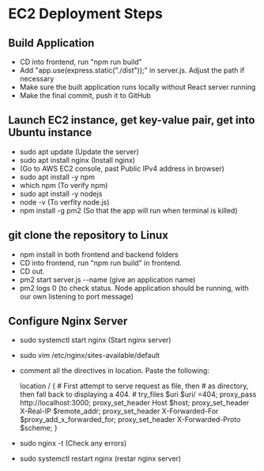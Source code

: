 # EC2 Deployment Steps

## Build Application
- CD into frontend, run "npm run build"
- Add "app.use(express.static("./dist"));" in server.js. Adjust the path if necessary
- Make sure the built application runs locally without React server running
- Make the final commit, push it to GitHub 

## Launch EC2 instance, get key-value pair, get into Ubuntu instance
- sudo apt update (Update the server)
- sudo apt install nginx (Install nginx)
- (Go to AWS EC2 console, past Public IPv4 address in browser)
- sudo apt install -y npm 
- which npm (To verify npm)
- sudo apt install -y nodejs
- node -v (To verfity node.js)
- npm install -g pm2  (So that the app will run when terminal is killed)

## git clone the repository to Linux 
- npm install in both frontend and backend folders
- CD into frontend, run "npm run build" in frontend. 
- CD out.
- pm2 start server.js --name (give an application name)
- pm2 logs 0 (to check status. Node application should be running, with our own listening to port message)

## Configure Nginx Server
- sudo systemctl start nginx (Start nginx server)
- sudo vim /etc/nginx/sites-available/default 
- comment all the directives in location. Paste the following:

    location / {
        # First attempt to serve request as file, then
        # as directory, then fall back to displaying a 404.
        # try_files $uri $uri/ =404;
        proxy_pass http://localhost:3000;
        proxy_set_header Host $host;
        proxy_set_header X-Real-IP $remote_addr;
        proxy_set_header X-Forwarded-For $proxy_add_x_forwarded_for;
        proxy_set_header X-Forwarded-Proto $scheme;
    }

- sudo nginx -t (Check any errors)
- sudo systemctl restart nginx (restar nginx server)

